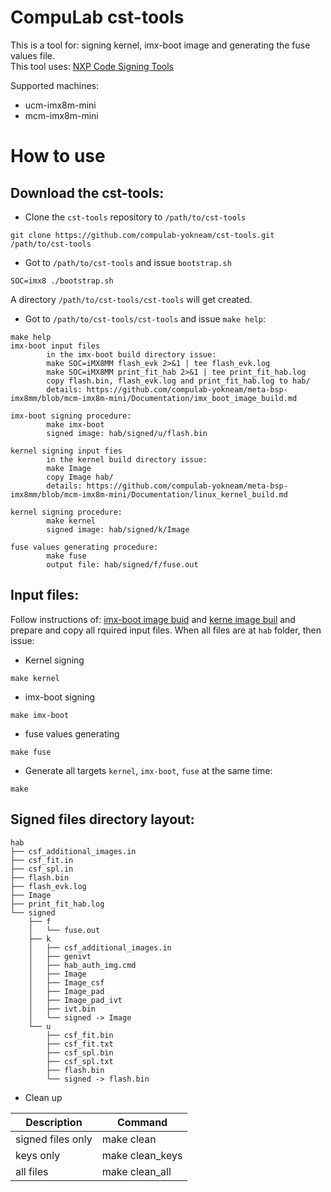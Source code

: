 # CompuLab cst-tools

This is a tool for: signing kernel, imx-boot image and generating the fuse values file.
<br>
This tool uses: [NXP Code Signing Tools](https://www.nxp.com/webapp/Download?colCode=IMX_CST_TOOL_NEW)

Supported machines:
* ucm-imx8m-mini
* mcm-imx8m-mini

# How to use

## Download the cst-tools:
* Clone the `cst-tools` repository to `/path/to/cst-tools`
```
git clone https://github.com/compulab-yokneam/cst-tools.git /path/to/cst-tools
```
* Got to `/path/to/cst-tools` and issue `bootstrap.sh`
```
SOC=imx8 ./bootstrap.sh
```
A directory `/path/to/cst-tools/cst-tools` will get created.

* Got to `/path/to/cst-tools/cst-tools` and issue `make help`:
```
make help
imx-boot input files
        in the imx-boot build directory issue:
        make SOC=iMX8MM flash_evk 2>&1 | tee flash_evk.log
        make SOC=iMX8MM print_fit_hab 2>&1 | tee print_fit_hab.log
        copy flash.bin, flash_evk.log and print_fit_hab.log to hab/
        details: https://github.com/compulab-yokneam/meta-bsp-imx8mm/blob/mcm-imx8m-mini/Documentation/imx_boot_image_build.md

imx-boot signing procedure:
        make imx-boot
        signed image: hab/signed/u/flash.bin

kernel signing input fies
        in the kernel build directory issue:
        make Image
        copy Image hab/
        details: https://github.com/compulab-yokneam/meta-bsp-imx8mm/blob/mcm-imx8m-mini/Documentation/linux_kernel_build.md

kernel signing procedure:
        make kernel
        signed image: hab/signed/k/Image

fuse values generating procedure:
        make fuse
        output file: hab/signed/f/fuse.out
```

## Input files:
Follow instructions of: [imx-boot image buid](https://github.com/compulab-yokneam/meta-bsp-imx8mm/edit/mcm-imx8m-mini/Documentation/imx_boot_image_build.md) and [kerne image buil](https://github.com/compulab-yokneam/meta-bsp-imx8mm/blob/mcm-imx8m-mini/Documentation/linux_kernel_build.md)
and prepare and copy all rquired input files. When all files are at `hab` folder, then issue:

* Kernel signing
```
make kernel
```

* imx-boot signing
```
make imx-boot
```

* fuse values generating
```
make fuse
```

* Generate all targets `kernel`, `imx-boot`, `fuse` at the same time:
```
make
```

## Signed files directory layout:
```
hab
├── csf_additional_images.in
├── csf_fit.in
├── csf_spl.in
├── flash.bin
├── flash_evk.log
├── Image
├── print_fit_hab.log
└── signed
    ├── f
    │   └── fuse.out
    ├── k
    │   ├── csf_additional_images.in
    │   ├── genivt
    │   ├── hab_auth_img.cmd
    │   ├── Image
    │   ├── Image_csf
    │   ├── Image_pad
    │   ├── Image_pad_ivt
    │   ├── ivt.bin
    │   └── signed -> Image
    └── u
        ├── csf_fit.bin
        ├── csf_fit.txt
        ├── csf_spl.bin
        ├── csf_spl.txt
        ├── flash.bin
        └── signed -> flash.bin
```

* Clean up

|Description|Command|
|---|---|
| signed files only |make clean|
| keys only |make clean_keys|
| all files |make clean_all|
